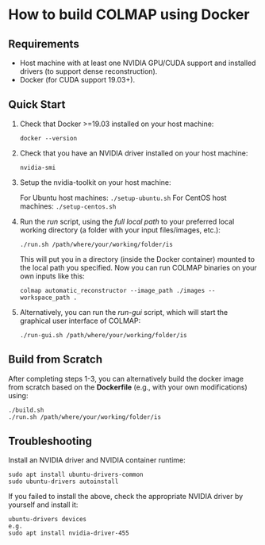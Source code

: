 # How to build COLMAP using Docker

## Requirements

- Host machine with at least one NVIDIA GPU/CUDA support and installed drivers
  (to support dense reconstruction).
- Docker (for CUDA support 19.03+).

## Quick Start

1. Check that Docker >=19.03 installed on your host machine:

    ```
    docker --version
    ```

2. Check that you have an NVIDIA driver installed on your host machine:

    ```
    nvidia-smi
    ```

3. Setup the nvidia-toolkit on your host machine:

    For Ubuntu host machines: `./setup-ubuntu.sh`
    For CentOS host machines: `./setup-centos.sh`

4. Run the *run* script, using the *full local path* to your preferred local
   working directory (a folder with your input files/images, etc.):

    ```
    ./run.sh /path/where/your/working/folder/is
    ```

    This will put you in a directory (inside the Docker container) mounted to
    the local path you specified. Now you can run COLMAP binaries on your own
    inputs like this:

    ```
    colmap automatic_reconstructor --image_path ./images --workspace_path .
    ```

5. Alternatively, you can run the *run-gui* script, which will start the graphical user interface of COLMAP:

    ```
    ./run-gui.sh /path/where/your/working/folder/is
    ```

## Build from Scratch

After completing steps 1-3, you can alternatively build the docker image from
scratch based on the **Dockerfile** (e.g., with your own modifications) using:

```
./build.sh
./run.sh /path/where/your/working/folder/is
```

## Troubleshooting

Install an NVIDIA driver and NVIDIA container runtime:

```
sudo apt install ubuntu-drivers-common
sudo ubuntu-drivers autoinstall
```

If you failed to install the above, check the appropriate NVIDIA driver by yourself and install it:

```
ubuntu-drivers devices
e.g.
sudo apt install nvidia-driver-455
```
